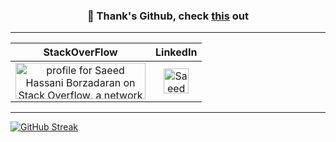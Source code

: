 <h3 align="center"> 🚀 Thank's Github, check <a href="https://github.blog/2021-01-05-advancing-developer-freedom-github-is-fully-available-in-iran/">this</a> out</h3>

--------

 |StackOverFlow|LinkedIn|
 |:---:|:---:|
 |<a  align="center" href="https://stackoverflow.com/users/9422637/saeed"><img src="https://stackoverflow.com/users/flair/9422637.png" width="208" height="58" alt="profile for Saeed Hassani Borzadaran on Stack Overflow, a network of free, community-driven Q&amp;A sites" title="profile for Saeed Hassani Borzadaran on Stack Exchange, a network of free, community-driven Q&amp;A sites" /></a>|<a href="https://www.linkedin.com/in/realsaeedhassani/"><img src="https://raw.githubusercontent.com/peterthehan/peterthehan/master/assets/linkedin.svg" width="40" height="40" alt="Saeed Hassani Borzadaran" title="Saeed Hassani Borzadaran" /></a>| 

-----------

[![GitHub Streak](https://github-readme-streak-stats.herokuapp.com/?user=realsaeedhassani&theme=dark)](https://git.io/streak-stats) 




